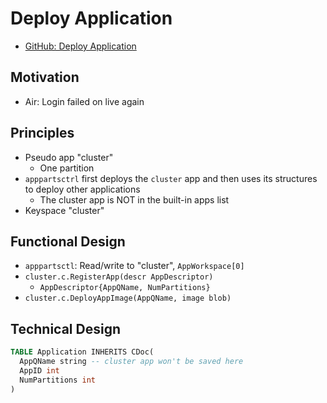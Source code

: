 # Deploy Application

- [GitHub: Deploy Application](https://github.com/voedger/voedger/issues/1814)

## Motivation

- Air: Login failed on live again

## Principles

- Pseudo app "cluster"
  - One partition
- `apppartsctrl` first deploys the `cluster` app and then uses its structures to deploy other applications
  - The cluster app is NOT in the built-in apps list
- Keyspace "cluster"

## Functional Design

- `apppartsctl`: Read/write to "cluster", `AppWorkspace[0]`
- `cluster.c.RegisterApp(descr AppDescriptor)`
  - `AppDescriptor{AppQName, NumPartitions}`
- `cluster.c.DeployAppImage(AppQName, image blob)`

## Technical Design

```sql
TABLE Application INHERITS CDoc(
  AppQName string -- cluster app won't be saved here
  AppID int
  NumPartitions int
)
```